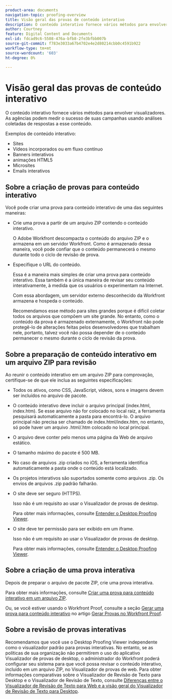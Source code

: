 ```yaml
---
product-area: documents
navigation-topic: proofing-overview
title: Visão geral das provas de conteúdo interativo
description: O conteúdo interativo fornece vários métodos para envolver visualizadores. As agências podem medir o sucesso de suas campanhas usando análises coletadas de respostas a esse conteúdo.
author: Courtney
feature: Digital Content and Documents
exl-id: fdcad9c6-5508-476a-bfb8-2fe3bfbb007b
source-git-commit: f783e3033a67b4702e4e2d80214cbb0c4591b922
workflow-type: tm+mt
source-wordcount: '603'
ht-degree: 0%

---
```


# Visão geral das provas de conteúdo interativo

<!-- Audited: 01/2024 -->

O conteúdo interativo fornece vários métodos para envolver visualizadores. As agências podem medir o sucesso de suas campanhas usando análises coletadas de respostas a esse conteúdo.

Exemplos de conteúdo interativo:

* Sites
* Vídeos incorporados ou em fluxo contínuo
* Banners interativos
* animações HTML5
* Microsites
* Emails interativos

## Sobre a criação de provas para conteúdo interativo

Você pode criar uma prova para conteúdo interativo de uma das seguintes maneiras:

* Crie uma prova a partir de um arquivo ZIP contendo o conteúdo interativo.

  O Adobe Workfront descompacta o conteúdo do arquivo ZIP e o armazena em um servidor Workfront. Como é armazenado dessa maneira, você pode confiar que o conteúdo permanecerá o mesmo durante todo o ciclo de revisão de prova.

* Especifique o URL do conteúdo.

  Essa é a maneira mais simples de criar uma prova para conteúdo interativo. Essa também é a única maneira de revisar seu conteúdo interativamente, à medida que os usuários o experimentam na Internet.

  Com essa abordagem, um servidor externo desconhecido da Workfront armazena e hospeda o conteúdo.

  Recomendamos esse método para sites grandes porque é difícil coletar todos os arquivos que compõem um site grande. No entanto, como o conteúdo da prova é armazenado externamente, o Workfront não pode protegê-lo de alterações feitas pelos desenvolvedores que trabalham nele, portanto, talvez você não possa depender de o conteúdo permanecer o mesmo durante o ciclo de revisão da prova.

## Sobre a preparação de conteúdo interativo em um arquivo ZIP para revisão

Ao reunir o conteúdo interativo em um arquivo ZIP para comprovação, certifique-se de que ele inclua as seguintes especificações:

* Todos os ativos, como CSS, JavaScript, vídeos, sons e imagens devem ser incluídos no arquivo de pacote.
* O conteúdo interativo deve incluir o arquivo principal (index.html, index.htm). Se esse arquivo não for colocado no local raiz, a ferramenta pesquisará automaticamente a pasta para encontrá-lo. O arquivo principal não precisa ser chamado de index.html/index.htm, no entanto, só pode haver um arquivo .html/.htm colocado no local principal.
* O arquivo deve conter pelo menos uma página da Web de arquivo estático.
* O tamanho máximo do pacote é 500 MB.
* No caso de arquivos .zip criados no iOS, a ferramenta identifica automaticamente a pasta onde o conteúdo está localizado.
* Os projetos interativos são suportados somente como arquivos .zip. Os envios de arquivos .zip padrão falharão.
* O site deve ser seguro (HTTPS).

  Isso não é um requisito ao usar o Visualizador de provas de desktop.

  Para obter mais informações, consulte [Entender o Desktop Proofing Viewer](../../../workfront-proof/wp-work-proofsfiles/review-proofs-dpv/destop-proofing-viewer.md).

* O site deve ter permissão para ser exibido em um iframe.

  Isso não é um requisito ao usar o Visualizador de provas de desktop.

  Para obter mais informações, consulte [Entender o Desktop Proofing Viewer](../../../workfront-proof/wp-work-proofsfiles/review-proofs-dpv/destop-proofing-viewer.md).

## Sobre a criação de uma prova interativa

Depois de preparar o arquivo de pacote ZIP, crie uma prova interativa.

Para obter mais informações, consulte [Criar uma prova para conteúdo interativo em um arquivo ZIP](../../../review-and-approve-work/proofing/creating-proofs-within-workfront/generate-proof-interactive-content.md).

Ou, se você estiver usando o Workfront Proof, consulte a seção [Gerar uma prova para conteúdo interativo](../../../workfront-proof/wp-work-proofsfiles/create-proofs-and-files/generate-proofs.md#generate-a-proof-for-interactive-content) no artigo [Gerar Provas no Workfront Proof](../../../workfront-proof/wp-work-proofsfiles/create-proofs-and-files/generate-proofs.md).

## Sobre a revisão de provas interativas

Recomendamos que você use o Desktop Proofing Viewer independente como o visualizador padrão para provas interativas. No entanto, se as políticas de sua organização não permitirem o uso do aplicativo Visualizador de provas de desktop, o administrador do Workfront poderá configurar seu sistema para que você possa revisar o conteúdo interativo, incluído em um arquivo ZIP, no Visualizador de provas de web. Para obter informações comparativas sobre o Visualizador de Revisão de Texto para Desktop e o Visualizador de Revisão de Texto, consulte [Diferenças entre o Visualizador de Revisão de Texto para Web e a visão geral do Visualizador de Revisão de Texto para Desktop](../../../review-and-approve-work/proofing/proofing-overview/understand-differences-between-web-viewer.md).

